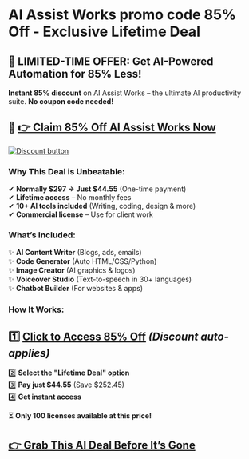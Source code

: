 # **AI Assist Works promo code  85% Off - Exclusive Lifetime Deal**  

## **🤖 LIMITED-TIME OFFER: Get AI-Powered Automation for 85% Less!**  

**Instant 85% discount** on AI Assist Works – the ultimate AI productivity suite. **No coupon code needed!**  

## 🔗 **[👉 Claim 85% Off AI Assist Works Now](https://www.aiassistworks.com/?ref=get85)**  

[![Discount button](https://github.com/user-attachments/assets/765db494-76fa-46bb-b319-abb00db1cf45)](https://www.aiassistworks.com/?ref=get85)

### **Why This Deal is Unbeatable:**  
✔ **Normally $297 → Just $44.55** (One-time payment)  
✔ **Lifetime access** – No monthly fees  
✔ **10+ AI tools included** (Writing, coding, design & more)  
✔ **Commercial license** – Use for client work  

### **What’s Included:**  
✨ **AI Content Writer** (Blogs, ads, emails)  
✨ **Code Generator** (Auto HTML/CSS/Python)  
✨ **Image Creator** (AI graphics & logos)  
✨ **Voiceover Studio** (Text-to-speech in 30+ languages)  
✨ **Chatbot Builder** (For websites & apps)  

### **How It Works:**  
## 1️⃣ **[Click to Access 85% Off](https://www.aiassistworks.com/?ref=get85)** *(Discount auto-applies)*  
2️⃣ **Select the "Lifetime Deal" option**  
3️⃣ **Pay just $44.55** (Save $252.45)  
4️⃣ **Get instant access**  

⏳ **Only 100 licenses available at this price!**  

## **[👉 Grab This AI Deal Before It’s Gone](https://www.aiassistworks.com/?ref=get85)**  

